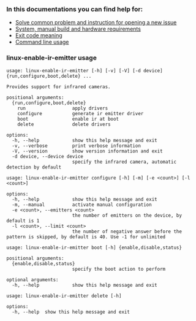### In this documentations you can find help for:
* [Solve common problem and instruction for opening a new issue](issues.md)
* [System, manual build and hardware requirements](requirements.md)
* [Exit code meaning](exit-code.md)
* [Command line usage](#linux-enable-ir-emitter-usage) 

### linux-enable-ir-emitter usage 
```
usage: linux-enable-ir-emitter [-h] [-v] [-V] [-d device] {run,configure,boot,delete} ...

Provides support for infrared cameras.

positional arguments:
  {run,configure,boot,delete}
    run                 apply drivers
    configure           generate ir emitter driver
    boot                enable ir at boot
    delete              delete drivers

options:
  -h, --help            show this help message and exit
  -v, --verbose         print verbose information
  -V, --version         show version information and exit
  -d device, --device device
                        specify the infrared camera, automatic detection by default
```
```
usage: linux-enable-ir-emitter configure [-h] [-m] [-e <count>] [-l <count>]

options:
  -h, --help            show this help message and exit
  -m, --manual          activate manual configuration
  -e <count>, --emitters <count>
                        the number of emitters on the device, by default is 1
  -l <count>, --limit <count>
                        the number of negative answer before the pattern is skipped, by default is 40. Use -1 for unlimited
```
```
usage: linux-enable-ir-emitter boot [-h] {enable,disable,status}

positional arguments:
  {enable,disable,status}
                        specify the boot action to perform

optional arguments:
  -h, --help            show this help message and exit
```
```
usage: linux-enable-ir-emitter delete [-h]

options:
  -h, --help  show this help message and exit
```